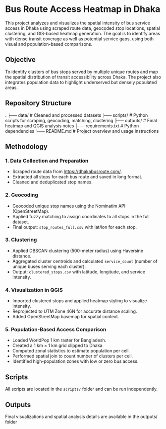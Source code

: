 # Bus Route Access Heatmap in Dhaka

This project analyzes and visualizes the spatial intensity of bus service access in Dhaka using scraped route data, geocoded stop locations, spatial clustering, and GIS-based heatmap generation. The goal is to identify areas with dense transit coverage as well as potential service gaps, using both visual and population-based comparisons.

## Objective

To identify clusters of bus stops served by multiple unique routes and map the spatial distribution of transit accessibility across Dhaka. The project also integrates population data to highlight underserved but densely populated areas.

## Repository Structure
.
├── data/             # Cleaned and processed datasets
├── scripts/          # Python scripts for scraping, geocoding, matching, clustering
├── outputs/          # Final heatmap and QGIS analysis notes
├── requirements.txt  # Python dependencies
└── README.md         # Project overview and usage instructions


## Methodology

### 1. Data Collection and Preparation

- Scraped route data from https://dhakabusroute.com/.
- Extracted all stops for each bus route and saved in long format.
- Cleaned and deduplicated stop names.

### 2. Geocoding

- Geocoded unique stop names using the Nominatim API (OpenStreetMap).
- Applied fuzzy matching to assign coordinates to all stops in the full dataset.
- Final output: `stop_routes_full.csv` with lat/lon for each stop.

### 3. Clustering

- Applied DBSCAN clustering (500-meter radius) using Haversine distance.
- Aggregated cluster centroids and calculated `service_count` (number of unique buses serving each cluster).
- Output: `clustered_stops.csv` with latitude, longitude, and service intensity.

### 4. Visualization in QGIS

- Imported clustered stops and applied heatmap styling to visualize intensity.
- Reprojected to UTM Zone 46N for accurate distance scaling.
- Added OpenStreetMap basemap for spatial context.

### 5. Population-Based Access Comparison

- Loaded WorldPop 1 km raster for Bangladesh.
- Created a 1 km × 1 km grid clipped to Dhaka.
- Computed zonal statistics to estimate population per cell.
- Performed spatial join to count number of clusters per cell.
- Identified high-population zones with low or zero bus access.

## Scripts

All scripts are located in the `scripts/` folder and can be run independently.

## Outputs
Final visualizations and spatial analysis details are available in the outputs/ folder



